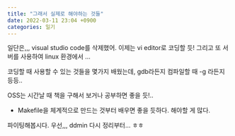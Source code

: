 ```yaml
---
title: "그래서 실제로 해야하는 것들"
date: 2022-03-11 23:04 +0900
categories: 일기
---
```


일단은,,, visual studio code를 삭제했어. 이제는 vi editor로 코딩할 듯! 그리고 또 서버를 사용하여 linux 환경에서 ...

코딩할 때 사용할 수 있는 것들을 몇가지 배웠는데, gdb라든지 컴파일할 때 -g 라든지 등등..

OSS는 시간날 때 책을 구해서 보거나 공부하면 좋을 듯!..

+ Makefile을 체계적으로 만드는 것부터 배우면 좋을 듯하다. 해야할 게 많다.

파이팅해봅시다. 우선,,, ddmin 다시 정리부터... ㅎㅎ
